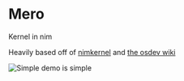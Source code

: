 # Mero
Kernel in nim

Heavily based off of [nimkernel](https://github.com/dom96/nimkernel) and [the osdev wiki](http://wiki.osdev.org/)

![Simple demo is simple](https://i.gyazo.com/f3398208d792387cc97e61985b9644ec.png)
